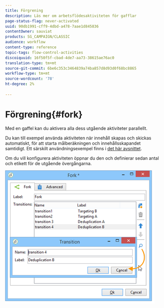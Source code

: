 ```yaml
---
title: Förgrening
description: Läs mer om arbetsflödesaktiviteten för gafflar
page-status-flag: never-activated
uuid: 90db1991-cff9-4dbd-a478-7aae1d845836
contentOwner: sauviat
products: SG_CAMPAIGN/CLASSIC
audience: workflow
content-type: reference
topic-tags: flow-control-activities
discoiquuid: 16f50f5f-cbad-4de7-aa73-38615ae76ac0
translation-type: tm+mt
source-git-commit: 6be6c353c3464839a74ba857d8d93d0f68bc8865
workflow-type: tm+mt
source-wordcount: '78'
ht-degree: 2%

---
```



# Förgrening{#fork}

Med en gaffel kan du aktivera alla dess utgående aktiviteter parallellt.

Du kan till exempel använda aktiviteten när innehåll skapas och skickas automatiskt, för att starta målberäkningen och innehållsskapandet samtidigt. Ett särskilt användningsexempel finns i [det här avsnittet](../../delivery/using/automating-via-workflows.md#creating-the-delivery-and-its-content).

Om du vill konfigurera aktiviteten öppnar du den och definierar sedan antal och etikett för de utgående övergångarna.

![](assets/s_user_segmentation_fork.png)
